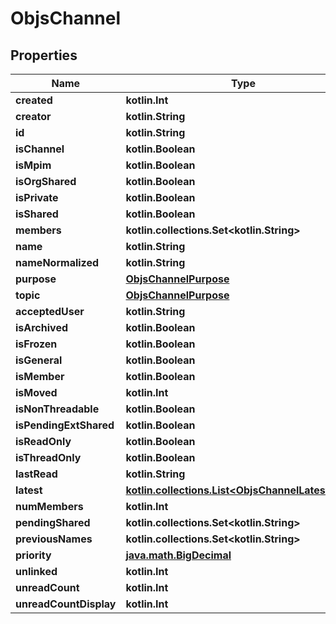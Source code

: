 
# ObjsChannel

## Properties
Name | Type | Description | Notes
------------ | ------------- | ------------- | -------------
**created** | **kotlin.Int** |  | 
**creator** | **kotlin.String** |  | 
**id** | **kotlin.String** |  | 
**isChannel** | **kotlin.Boolean** |  | 
**isMpim** | **kotlin.Boolean** |  | 
**isOrgShared** | **kotlin.Boolean** |  | 
**isPrivate** | **kotlin.Boolean** |  | 
**isShared** | **kotlin.Boolean** |  | 
**members** | **kotlin.collections.Set&lt;kotlin.String&gt;** |  | 
**name** | **kotlin.String** |  | 
**nameNormalized** | **kotlin.String** |  | 
**purpose** | [**ObjsChannelPurpose**](ObjsChannelPurpose.md) |  | 
**topic** | [**ObjsChannelPurpose**](ObjsChannelPurpose.md) |  | 
**acceptedUser** | **kotlin.String** |  |  [optional]
**isArchived** | **kotlin.Boolean** |  |  [optional]
**isFrozen** | **kotlin.Boolean** |  |  [optional]
**isGeneral** | **kotlin.Boolean** |  |  [optional]
**isMember** | **kotlin.Boolean** |  |  [optional]
**isMoved** | **kotlin.Int** |  |  [optional]
**isNonThreadable** | **kotlin.Boolean** |  |  [optional]
**isPendingExtShared** | **kotlin.Boolean** |  |  [optional]
**isReadOnly** | **kotlin.Boolean** |  |  [optional]
**isThreadOnly** | **kotlin.Boolean** |  |  [optional]
**lastRead** | **kotlin.String** |  |  [optional]
**latest** | [**kotlin.collections.List&lt;ObjsChannelLatestInner&gt;**](ObjsChannelLatestInner.md) |  |  [optional]
**numMembers** | **kotlin.Int** |  |  [optional]
**pendingShared** | **kotlin.collections.Set&lt;kotlin.String&gt;** |  |  [optional]
**previousNames** | **kotlin.collections.Set&lt;kotlin.String&gt;** |  |  [optional]
**priority** | [**java.math.BigDecimal**](java.math.BigDecimal.md) |  |  [optional]
**unlinked** | **kotlin.Int** |  |  [optional]
**unreadCount** | **kotlin.Int** |  |  [optional]
**unreadCountDisplay** | **kotlin.Int** |  |  [optional]



